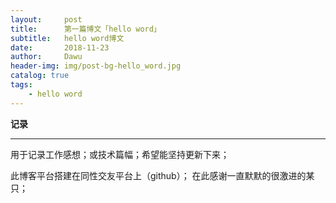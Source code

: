 ```yaml
---
layout:     post
title:      第一篇博文「hello word」
subtitle:   hello word博文
date:       2018-11-23
author:     Dawu
header-img: img/post-bg-hello_word.jpg
catalog: true
tags:
    - hello word
---
```

**记录**

------------

用于记录工作感想；或技术篇幅；希望能坚持更新下来；


此博客平台搭建在同性交友平台上（github）；
在此感谢一直默默的很激进的某只；
